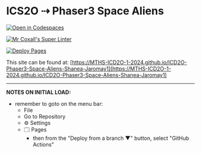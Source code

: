 # ICS2O ⇢ Phaser3 Space Aliens

[![Open in Codespaces](https://classroom.github.com/assets/launch-codespace-2972f46106e565e64193e422d61a12cf1da4916b45550586e14ef0a7c637dd04.svg)](https://classroom.github.com/open-in-codespaces?assignment_repo_id=19099220)

[![Mr Coxall's Super Linter](https://github.com/MTHS-ICD2O-1-2024/ICD2O-Phaser3-Space-Aliens-Shanea-Jaromay1/workflows/Mr%20Coxall's%20Super%20Linter/badge.svg)](https://github.com/MTHS-ICD2O-1-2024/ICD2O-Phaser3-Space-Aliens-Shanea-Jaromay1/actions)

[![Deploy Pages](https://github.com/MTHS-ICD2O-1-2024/ICD2O-Phaser3-Space-Aliens-Shanea-Jaromay1/workflows/Deploy%20Pages/badge.svg)](https://github.com/MTHS-ICD2O-1-2024/ICD2O-Phaser3-Space-Aliens-Shanea-Jaromay1/actions)

This site can be found at: [https://MTHS-ICD2O-1-2024.github.io/ICD2O-Phaser3-Space-Aliens-Shanea-Jaromay1](https://MTHS-ICD2O-1-2024.github.io/ICD2O-Phaser3-Space-Aliens-Shanea-Jaromay1)

---

**NOTES ON INITIAL LOAD:**
- remember to goto on the menu bar:
  - File
  - Go to Repository
  - ⚙ Settings
  - 🗔 Pages
    - then from the "Deploy from a branch ▼" button, select "GitHub Actions"
